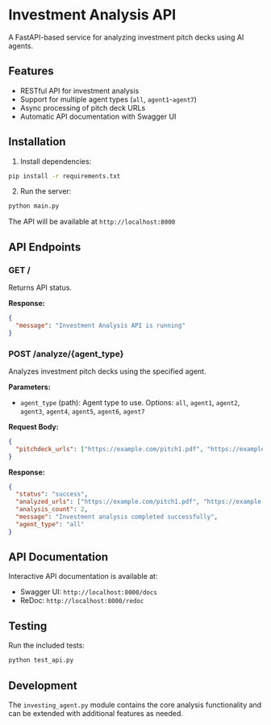 # Investment Analysis API

A FastAPI-based service for analyzing investment pitch decks using AI agents.

## Features

- RESTful API for investment analysis
- Support for multiple agent types (`all`, `agent1`-`agent7`)
- Async processing of pitch deck URLs
- Automatic API documentation with Swagger UI

## Installation

1. Install dependencies:
```bash
pip install -r requirements.txt
```

2. Run the server:
```bash
python main.py
```

The API will be available at `http://localhost:8000`

## API Endpoints

### GET /
Returns API status.

**Response:**
```json
{
  "message": "Investment Analysis API is running"
}
```

### POST /analyze/{agent_type}
Analyzes investment pitch decks using the specified agent.

**Parameters:**
- `agent_type` (path): Agent type to use. Options: `all`, `agent1`, `agent2`, `agent3`, `agent4`, `agent5`, `agent6`, `agent7`

**Request Body:**
```json
{
  "pitchdeck_urls": ["https://example.com/pitch1.pdf", "https://example.com/pitch2.pdf"]
}
```

**Response:**
```json
{
  "status": "success",
  "analyzed_urls": ["https://example.com/pitch1.pdf", "https://example.com/pitch2.pdf"],
  "analysis_count": 2,
  "message": "Investment analysis completed successfully",
  "agent_type": "all"
}
```

## API Documentation

Interactive API documentation is available at:
- Swagger UI: `http://localhost:8000/docs`
- ReDoc: `http://localhost:8000/redoc`

## Testing

Run the included tests:
```bash
python test_api.py
```

## Development

The `investing_agent.py` module contains the core analysis functionality and can be extended with additional features as needed.